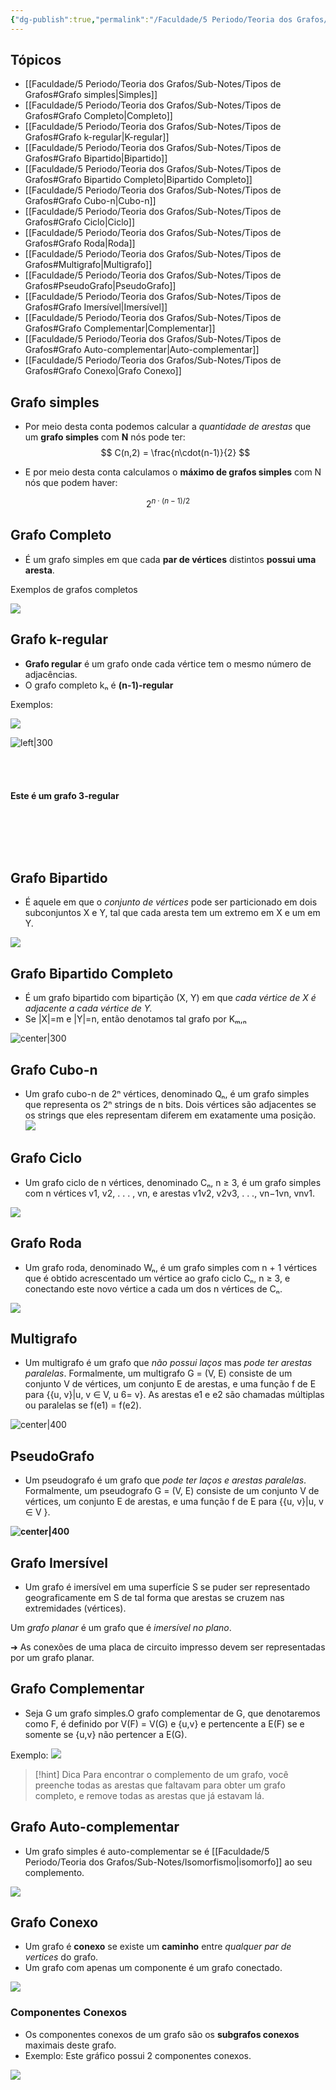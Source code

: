 ```yaml
---
{"dg-publish":true,"permalink":"/Faculdade/5 Periodo/Teoria dos Grafos/Sub-Notes/Tipos de Grafos/"}
---
```


## Tópicos

- [[Faculdade/5 Periodo/Teoria dos Grafos/Sub-Notes/Tipos de Grafos#Grafo simples\|Simples]]
- [[Faculdade/5 Periodo/Teoria dos Grafos/Sub-Notes/Tipos de Grafos#Grafo Completo\|Completo]]
- [[Faculdade/5 Periodo/Teoria dos Grafos/Sub-Notes/Tipos de Grafos#Grafo k-regular\|K-regular]]
- [[Faculdade/5 Periodo/Teoria dos Grafos/Sub-Notes/Tipos de Grafos#Grafo Bipartido\|Bipartido]]
- [[Faculdade/5 Periodo/Teoria dos Grafos/Sub-Notes/Tipos de Grafos#Grafo Bipartido Completo\|Bipartido Completo]]
- [[Faculdade/5 Periodo/Teoria dos Grafos/Sub-Notes/Tipos de Grafos#Grafo Cubo-n\|Cubo-n]]
- [[Faculdade/5 Periodo/Teoria dos Grafos/Sub-Notes/Tipos de Grafos#Grafo Ciclo\|Ciclo]]
- [[Faculdade/5 Periodo/Teoria dos Grafos/Sub-Notes/Tipos de Grafos#Grafo Roda\|Roda]] 
- [[Faculdade/5 Periodo/Teoria dos Grafos/Sub-Notes/Tipos de Grafos#Multigrafo\|Multigrafo]]
- [[Faculdade/5 Periodo/Teoria dos Grafos/Sub-Notes/Tipos de Grafos#PseudoGrafo\|PseudoGrafo]]
- [[Faculdade/5 Periodo/Teoria dos Grafos/Sub-Notes/Tipos de Grafos#Grafo Imersível\|Imersível]]
- [[Faculdade/5 Periodo/Teoria dos Grafos/Sub-Notes/Tipos de Grafos#Grafo Complementar\|Complementar]]
- [[Faculdade/5 Periodo/Teoria dos Grafos/Sub-Notes/Tipos de Grafos#Grafo Auto-complementar\|Auto-complementar]]
- [[Faculdade/5 Periodo/Teoria dos Grafos/Sub-Notes/Tipos de Grafos#Grafo Conexo\|Grafo Conexo]]
  
## Grafo simples
- Por meio desta conta podemos calcular a *quantidade de arestas* que um **grafo simples** com **N** nós pode ter:
$$
C(n,2) =  \frac{n\cdot(n-1)}{2}
$$

- E por meio desta conta calculamos o **máximo de grafos simples** com N nós que podem haver:

$$
2^{n \cdot(n-1)/2}
$$

## Grafo Completo

- É um grafo simples em que cada **par de vértices** distintos **possui uma aresta**.

Exemplos de grafos completos 

![](https://i.imgur.com/CKaDw5I.png)

## Grafo k-regular

- **Grafo regular** é um grafo onde cada vértice tem o mesmo número de adjacências.
- O grafo completo kₙ é **(n-1)-regular**
   
Exemplos:

![](https://i.imgur.com/DpDLGpv.png)

![left|300](https://lh7-us.googleusercontent.com/KWmdB752vO91JQF4NsUK7XRldTTJMUZ3zEEnha9FYt_6YO6o4CCg5jYZS2zJucYzGcNHPlnXU__zxKQED2HR2aCyUZnn3smuw10hllXDxZwoPD3CIExlyoGpjaGZnyRgessahIuLKY4v9d6K_hq0nb_-lmkcGscS=s2048)  <br>  <br> <br>  <br> <br> **Este é um grafo 3-regular** 

<br>  <br><br>  <br>

## Grafo Bipartido

- É aquele em que o *conjunto de vértices* pode ser particionado em dois subconjuntos X e Y, tal que cada aresta tem um extremo em X e um em Y.

![](https://i.imgur.com/VQuiFUp.png)

## Grafo Bipartido Completo
- É um grafo bipartido com bipartição (X, Y) em que *cada vértice de X é adjacente a cada vértice de Y.*
- Se |X|=m e |Y|=n, então denotamos tal grafo por Kₘ,ₙ

![center|300](https://upload.wikimedia.org/wikipedia/commons/d/d6/Biclique_K_3_5.svg)

## Grafo Cubo-n
- Um grafo cubo-n de 2ⁿ vértices, denominado Qₙ, é um grafo simples que representa os 2ⁿ strings de n bits. Dois vértices são adjacentes se os strings que eles representam diferem em exatamente uma posição.
![](https://upload.wikimedia.org/wikipedia/commons/f/f8/Hypercubestar.svg)

## Grafo Ciclo
- Um grafo ciclo de n vértices, denominado Cₙ, n ≥ 3, é um grafo simples com n vértices v1, v2, . . . , vn, e arestas v1v2, v2v3, . . ., vn−1vn, vnv1.

![](https://i.imgur.com/WpjG2G7.png)

## Grafo Roda
- Um grafo roda, denominado Wₙ, é um grafo simples com n + 1 vértices que é obtido acrescentado um vértice ao grafo ciclo Cₙ, n ≥ 3, e conectando este novo vértice a cada um dos n vértices de Cₙ.

![](https://i.imgur.com/7nJRdvA.png)

## Multigrafo
- Um multigrafo é um grafo que *não possui laços* mas *pode ter arestas paralelas*. Formalmente, um multigrafo G = (V, E) consiste de um conjunto V de vértices, um conjunto E de arestas, e uma função f de E para {{u, v}|u, v ∈ V, u 6= v}. As arestas e1 e e2 são chamadas múltiplas ou paralelas se f(e1) = f(e2).

![center|400](https://lh7-us.googleusercontent.com/LlpdwSkquCNSE3R0cVSPYw8t_06KYyWz6v6YqAN5uVxBFd_K6_0R9e14kU6qI21Lt5uBhc1-jnuhxQLC89KT3qTBHq6boIkshaBqI1NhXC0FE5fV-1hGDRAfU8rM7fs15ZmOyRYoBzcgBPbUTB1Ay15H5C2z7gcq=s2048)

## PseudoGrafo
- Um pseudografo é um grafo que *pode ter laços e arestas paralelas*. Formalmente, um pseudografo G = (V, E) consiste de um conjunto V de vértices, um conjunto E de arestas, e uma função f de E para {{u, v}|u, v ∈ V }.

**![center|400](https://lh7-us.googleusercontent.com/tZa115TJasduS-E03AW3rZWtnuq24EA2xjY2F3oR08eRolZhR14V6OMK18WTTENqVAD8AUrkTDyKZLxOhJQfYO3eCWrFrNibMCgRIppPHf92yMniLv9vyunykrtX7ZRHGefqaeribs_Ul_jd3VAi_8aRee5qxOUR=s2048)**

## Grafo Imersível

- Um grafo é imersível em uma superfície S se puder ser representado geograficamente em S de tal forma que arestas se cruzem nas extremidades (vértices).

Um *grafo planar* é um grafo que é *imersível no plano*. 

➜ As conexões de uma placa de circuito impresso devem ser representadas por um grafo planar.

## Grafo Complementar
- Seja G um grafo simples.O grafo complementar de G, que denotaremos como F, é definido por V(F) = V(G) e {u,v} e pertencente a E(F) se e somente se {u,v} não pertencer a E(G).

Exemplo:
![]( https://upload.wikimedia.org/wikipedia/commons/2/2f/Petersen_graph_complement.svg)

> [!hint] Dica
> Para encontrar o complemento de um grafo, você preenche todas as arestas que faltavam para obter um grafo completo, e remove todas as arestas que já estavam lá.

## Grafo Auto-complementar
-  Um grafo simples é auto-complementar se é [[Faculdade/5 Periodo/Teoria dos Grafos/Sub-Notes/Isomorfismo\|isomorfo]] ao seu complemento. 
  
![](https://i.imgur.com/2BHnuHm.png)

## Grafo Conexo
- Um grafo é **conexo** se existe um **caminho** entre *qualquer par de vertices* do grafo.
- Um grafo com apenas um componente é um grafo conectado.

![](https://i.imgur.com/1nZCHXp.png)

### Componentes Conexos
- Os componentes conexos de um grafo são os **subgrafos conexos** maximais deste grafo.
- Exemplo: Este gráfico possui 2 componentes conexos.

![](https://i.imgur.com/H9wCORq.png)

